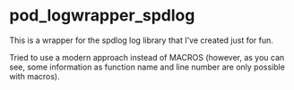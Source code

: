 # pod_logwrapper_spdlog
This is a wrapper for the spdlog log library that I've created just for fun.

Tried to use a modern approach instead of MACROS (however, as you can see, some information as function name and line number are only possible with macros).
